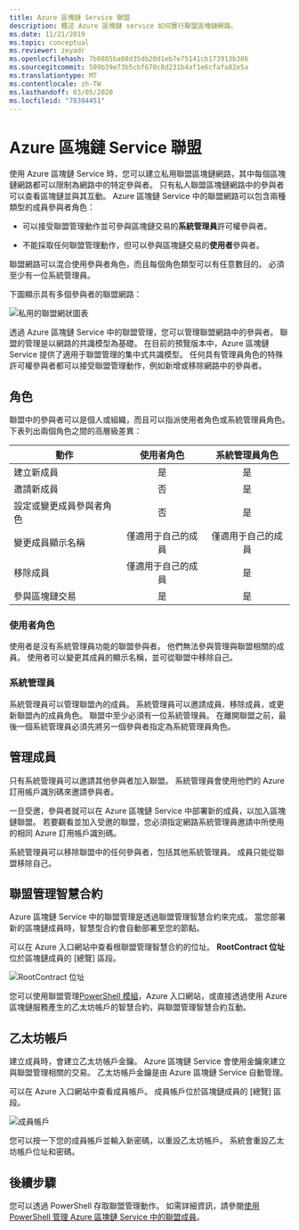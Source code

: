 ```yaml
---
title: Azure 區塊鏈 Service 聯盟
description: 概述 Azure 區塊鏈 service 如何實行聯盟區塊鏈網路。
ms.date: 11/21/2019
ms.topic: conceptual
ms.reviewer: zeyadr
ms.openlocfilehash: 7b8885ba08d35db20d1eb7e75141cb173913b386
ms.sourcegitcommit: 509b39e73b5cbf670c8d231b4af1e6cfafa82e5a
ms.translationtype: MT
ms.contentlocale: zh-TW
ms.lasthandoff: 03/05/2020
ms.locfileid: "78384451"
---
```

# <a name="azure-blockchain-service-consortium"></a>Azure 區塊鏈 Service 聯盟

使用 Azure 區塊鏈 Service 時，您可以建立私用聯盟區塊鏈網路，其中每個區塊鏈網路都可以限制為網路中的特定參與者。 只有私人聯盟區塊鏈網路中的參與者可以查看區塊鏈並與其互動。 Azure 區塊鏈 Service 中的聯盟網路可以包含兩種類型的成員參與者角色：

* 可以接受聯盟管理動作並可參與區塊鏈交易的**系統管理員**許可權參與者。

* 不能採取任何聯盟管理動作，但可以參與區塊鏈交易的**使用者**參與者。

聯盟網路可以混合使用參與者角色，而且每個角色類型可以有任意數目的。 必須至少有一位系統管理員。

下圖顯示具有多個參與者的聯盟網路：

![私用的聯盟網狀圖表](./media/consortium/network-diagram.png)

透過 Azure 區塊鏈 Service 中的聯盟管理，您可以管理聯盟網路中的參與者。 聯盟的管理是以網路的共識模型為基礎。 在目前的預覽版本中，Azure 區塊鏈 Service 提供了適用于聯盟管理的集中式共識模型。 任何具有管理員角色的特殊許可權參與者都可以接受聯盟管理動作，例如新增或移除網路中的參與者。

## <a name="roles"></a>角色

聯盟中的參與者可以是個人或組織，而且可以指派使用者角色或系統管理員角色。 下表列出兩個角色之間的高層級差異：

| 動作 | 使用者角色 | 系統管理員角色
|--------|:----:|:------------:|
| 建立新成員 | 是 | 是 |
| 邀請新成員 | 否 | 是 |
| 設定或變更成員參與者角色 | 否 | 是 |
| 變更成員顯示名稱 | 僅適用于自己的成員 | 僅適用于自己的成員 |
| 移除成員 | 僅適用于自己的成員 | 是 |
| 參與區塊鏈交易 | 是 | 是 |

### <a name="user-role"></a>使用者角色

使用者是沒有系統管理員功能的聯盟參與者。 他們無法參與管理與聯盟相關的成員。 使用者可以變更其成員的顯示名稱，並可從聯盟中移除自己。

### <a name="administrator"></a>系統管理員

系統管理員可以管理聯盟內的成員。 系統管理員可以邀請成員、移除成員，或更新聯盟內的成員角色。
聯盟中至少必須有一位系統管理員。 在離開聯盟之前，最後一個系統管理員必須先將另一個參與者指定為系統管理員角色。

## <a name="managing-members"></a>管理成員

只有系統管理員可以邀請其他參與者加入聯盟。 系統管理員會使用他們的 Azure 訂用帳戶識別碼來邀請參與者。

一旦受邀，參與者就可以在 Azure 區塊鏈 Service 中部署新的成員，以加入區塊鏈聯盟。 若要觀看並加入受邀的聯盟，您必須指定網路系統管理員邀請中所使用的相同 Azure 訂用帳戶識別碼。

系統管理員可以移除聯盟中的任何參與者，包括其他系統管理員。 成員只能從聯盟移除自己。

## <a name="consortium-management-smart-contract"></a>聯盟管理智慧合約

Azure 區塊鏈 Service 中的聯盟管理是透過聯盟管理智慧合約來完成。 當您部署新的區塊鏈成員時，智慧型合約會自動部署至您的節點。

可以在 Azure 入口網站中查看根聯盟管理智慧合約的位址。 **RootContract 位址**位於區塊鏈成員的 [總覽] 區段。

![RootContract 位址](./media/consortium/rootcontract-address.png)

您可以使用聯盟管理[PowerShell 模組](manage-consortium-powershell.md)，Azure 入口網站，或直接透過使用 Azure 區塊鏈服務產生的乙太坊帳戶的智慧合約，與聯盟管理智慧合約互動。

## <a name="ethereum-account"></a>乙太坊帳戶

建立成員時，會建立乙太坊帳戶金鑰。 Azure 區塊鏈 Service 會使用金鑰來建立與聯盟管理相關的交易。 乙太坊帳戶金鑰是由 Azure 區塊鏈 Service 自動管理。

可以在 Azure 入口網站中查看成員帳戶。 成員帳戶位於區塊鏈成員的 [總覽] 區段。

![成員帳戶](./media/consortium/member-account.png)

您可以按一下您的成員帳戶並輸入新密碼，以重設乙太坊帳戶。 系統會重設乙太坊帳戶位址和密碼。  

## <a name="next-steps"></a>後續步驟

您可以透過 PowerShell 存取聯盟管理動作。 如需詳細資訊，請參閱[使用 PowerShell 管理 Azure 區塊鏈 Service 中的聯盟成員](manage-consortium-powershell.md)。
